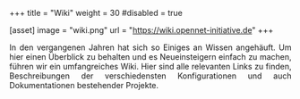 +++
title = "Wiki"
weight = 30
#disabled = true

[asset]
  image = "wiki.png"
  url = "https://wiki.opennet-initiative.de"
+++

<p align="justify"> In den vergangenen Jahren hat sich so Einiges an Wissen angehäuft. Um hier einen Überblick zu behalten und es Neueinsteigern einfach zu machen, führen wir ein umfangreiches Wiki. 
Hier sind alle relevanten Links zu finden, Beschreibungen der verschiedensten Konfigurationen und auch Dokumentationen bestehender Projekte.</p>
